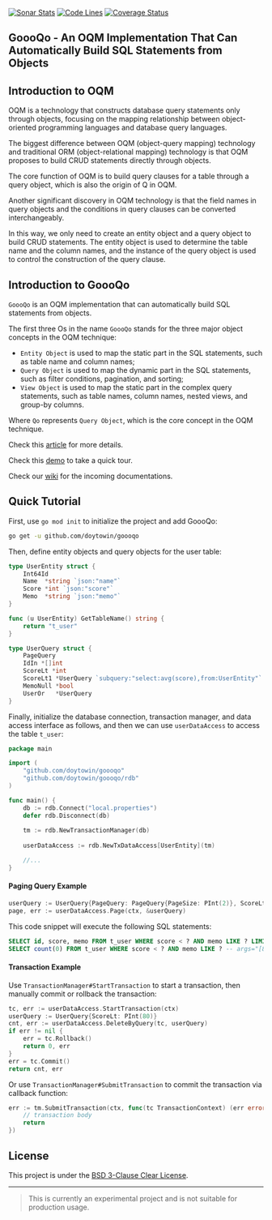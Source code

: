 [![Sonar Stats](https://sonarcloud.io/api/project_badges/measure?project=win.doyto.goooqo&metric=alert_status)](https://sonarcloud.io/dashboard?id=win.doyto.goooqo)
[![Code Lines](https://sonarcloud.io/api/project_badges/measure?project=win.doyto.goooqo&metric=ncloc)](https://sonarcloud.io/component_measures?id=win.doyto.goooqo&metric=ncloc)
[![Coverage Status](https://sonarcloud.io/api/project_badges/measure?project=win.doyto.goooqo&metric=coverage)](https://sonarcloud.io/component_measures?id=win.doyto.goooqo&metric=coverage)

GoooQo - An OQM Implementation That Can Automatically Build SQL Statements from Objects
---

## Introduction to OQM

OQM is a technology that constructs database query statements only through objects, 
focusing on the mapping relationship between object-oriented programming languages and database query languages.

The biggest difference between OQM (object-query mapping) technology and traditional 
ORM (object-relational mapping) technology is that OQM proposes to build CRUD statements directly through objects.

The core function of OQM is to build query clauses for a table through a query object, 
which is also the origin of Q in OQM.

Another significant discovery in OQM technology is that the field names in query objects and the conditions in query clauses can be converted interchangeably.

In this way, we only need to create an entity object and a query object to build CRUD statements. 
The entity object is used to determine the table name and the column names, 
and the instance of the query object is used to control the construction of the query clause.

## Introduction to GoooQo

`GoooQo` is an OQM implementation that can automatically build SQL statements from objects.

The first three Os in the name `GoooQo` stands for the three major object concepts in the OQM technique:

- `Entity Object` is used to map the static part in the SQL statements, such as table name and column names;
- `Query Object` is used to map the dynamic part in the SQL statements, such as filter conditions, pagination, and sorting;
- `View Object` is used to map the static part in the complex query statements, such as table names, column names, nested views, and group-by columns.

Where `Qo` represents `Query Object`, which is the core concept in the OQM technique.

Check this [article](https://blog.doyto.win/post/introduction-to-goooqo-en/) for more details. 

Check this [demo](https://github.com/doytowin/goooqo-demo) to take a quick tour.

Check our [wiki](https://github.com/doytowin/goooqo/wiki) for the incoming documentations.

## Quick Tutorial

First, use `go mod init` to initialize the project and add GoooQo:
```bash
go get -u github.com/doytowin/goooqo
```

Then, define entity objects and query objects for the user table:
```go
type UserEntity struct {
	Int64Id
	Name  *string `json:"name"`
	Score *int `json:"score"`
	Memo  *string `json:"memo"`
}

func (u UserEntity) GetTableName() string {
	return "t_user"
}

type UserQuery struct {
	PageQuery
	IdIn *[]int
	ScoreLt *int
	ScoreLt1 *UserQuery `subquery:"select:avg(score),from:UserEntity"`
	MemoNull *bool
	UserOr   *UserQuery
}
```

Finally, initialize the database connection, transaction manager, and data access interface as follows, 
and then we can use `userDataAccess` to access the table `t_user`:
```go
package main

import (
	"github.com/doytowin/goooqo"
	"github.com/doytowin/goooqo/rdb"
)

func main() {
	db := rdb.Connect("local.properties")
	defer rdb.Disconnect(db)
	
	tm := rdb.NewTransactionManager(db)
	
	userDataAccess := rdb.NewTxDataAccess[UserEntity](tm)

	//...
}
```

#### Paging Query Example
```go
userQuery := UserQuery{PageQuery: PageQuery{PageSize: PInt(2)}, ScoreLt: PInt(80), MemoStart: PStr("Well")}
page, err := userDataAccess.Page(ctx, &userQuery)
``` 

This code snippet will execute the following SQL statements:
```sql
SELECT id, score, memo FROM t_user WHERE score < ? AND memo LIKE ? LIMIT 2 OFFSET 0; -- args="[80 Well%]"
SELECT count(0) FROM t_user WHERE score < ? AND memo LIKE ? -- args="[80 Well%]"
```

#### Transaction Example

Use `TransactionManager#StartTransaction` to start a transaction, then manually commit or rollback the transaction:
```go
tc, err := userDataAccess.StartTransaction(ctx)
userQuery := UserQuery{ScoreLt: PInt(80)}
cnt, err := userDataAccess.DeleteByQuery(tc, userQuery)
if err != nil {
	err = tc.Rollback()
	return 0, err
}
err = tc.Commit()
return cnt, err
```

Or use `TransactionManager#SubmitTransaction` to commit the transaction via callback function:
```go
err := tm.SubmitTransaction(ctx, func(tc TransactionContext) (err error) {
    // transaction body
    return
})
```

License
---
This project is under the [BSD 3-Clause Clear License](https://spdx.org/licenses/BSD-3-Clause-Clear).

---
> This is currently an experimental project and is not suitable for production usage.
